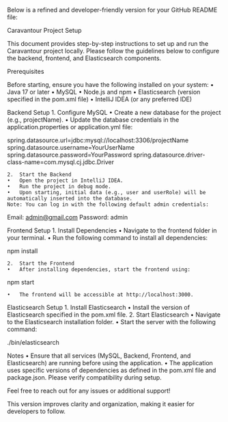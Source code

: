 Below is a refined and developer-friendly version for your GitHub README file:

Caravantour Project Setup

This document provides step-by-step instructions to set up and run the Caravantour project locally. Please follow the guidelines below to configure the backend, frontend, and Elasticsearch components.

Prerequisites

Before starting, ensure you have the following installed on your system:
	•	Java 17 or later
	•	MySQL
	•	Node.js and npm
	•	Elasticsearch (version specified in the pom.xml file)
	•	IntelliJ IDEA (or any preferred IDE)

Backend Setup
	1.	Configure MySQL
	•	Create a new database for the project (e.g., projectName).
	•	Update the database credentials in the application.properties or application.yml file:

spring.datasource.url=jdbc:mysql://localhost:3306/projectName
spring.datasource.username=YourUserName
spring.datasource.password=YourPassword
spring.datasource.driver-class-name=com.mysql.cj.jdbc.Driver


	2.	Start the Backend
	•	Open the project in IntelliJ IDEA.
	•	Run the project in debug mode.
	•	Upon starting, initial data (e.g., user and userRole) will be automatically inserted into the database.
	Note: You can log in with the following default admin credentials:
Email: admin@gmail.com
Password: admin

Frontend Setup
	1.	Install Dependencies
	•	Navigate to the frontend folder in your terminal.
	•	Run the following command to install all dependencies:

npm install


	2.	Start the Frontend
	•	After installing dependencies, start the frontend using:

npm start


	•	The frontend will be accessible at http://localhost:3000.

Elasticsearch Setup
	1.	Install Elasticsearch
	•	Install the version of Elasticsearch specified in the pom.xml file.
	2.	Start Elasticsearch
	•	Navigate to the Elasticsearch installation folder.
	•	Start the server with the following command:

./bin/elasticsearch

Notes
	•	Ensure that all services (MySQL, Backend, Frontend, and Elasticsearch) are running before using the application.
	•	The application uses specific versions of dependencies as defined in the pom.xml file and package.json. Please verify compatibility during setup.

Feel free to reach out for any issues or additional support!

This version improves clarity and organization, making it easier for developers to follow.